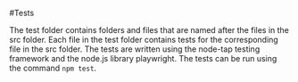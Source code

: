 #Tests

The test folder contains folders and files that are named after the files in the src folder. Each file in the test folder contains tests for the corresponding file in the src folder. The tests are written using the node-tap testing framework and the node.js library playwright. The tests can be run using the command `npm test`.
